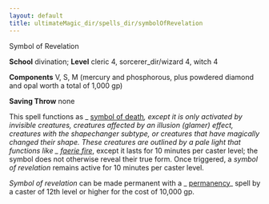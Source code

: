 ```yaml
---
layout: default
title: ultimateMagic_dir/spells_dir/symbolOfRevelation
---
```

Symbol of Revelation

**School** divination; **Level** cleric 4, sorcerer_dir/wizard 4, witch 4

**Components** V, S, M (mercury and phosphorous, plus powdered diamond and opal worth a total of 1,000 gp)

**Saving Throw** none

This spell functions as _ [symbol of death](../../spells_dir/symbolOfDeath#_symbol-of-death)_, except it is only activated by invisible creatures, creatures affected by an illusion (glamer) effect, creatures with the shapechanger subtype, or creatures that have magically changed their shape. These creatures are outlined by a pale light that functions like _ [faerie fire](../../spells_dir/faerieFire#_faerie-fire)_, except it lasts for 10 minutes per caster level; the symbol does not otherwise reveal their true form. Once triggered, a _symbol of revelation_ remains active for 10 minutes per caster level.

_Symbol of revelation_ can be made permanent with a _ [permanency](../../spells_dir/permanency#_permanency)_ spell by a caster of 12th level or higher for the cost of 10,000 gp.

